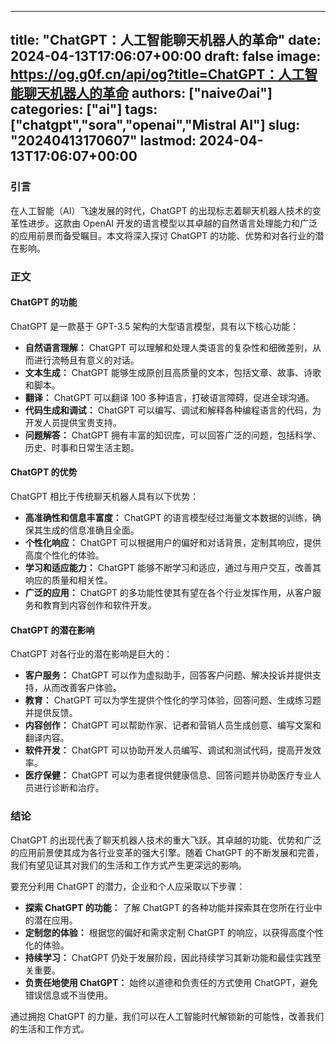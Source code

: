 
---
title: "ChatGPT：人工智能聊天机器人的革命"
date: 2024-04-13T17:06:07+00:00
draft: false
image: https://og.g0f.cn/api/og?title=ChatGPT：人工智能聊天机器人的革命
authors: ["naiveのai"]
categories: ["ai"]
tags: ["chatgpt","sora","openai","Mistral AI"]
slug: "20240413170607"
lastmod: 2024-04-13T17:06:07+00:00
---
### 引言

在人工智能（AI）飞速发展的时代，ChatGPT 的出现标志着聊天机器人技术的变革性进步。这款由 OpenAI 开发的语言模型以其卓越的自然语言处理能力和广泛的应用前景而备受瞩目。本文将深入探讨 ChatGPT 的功能、优势和对各行业的潜在影响。

### 正文

#### ChatGPT 的功能

ChatGPT 是一款基于 GPT-3.5 架构的大型语言模型，具有以下核心功能：

- **自然语言理解：** ChatGPT 可以理解和处理人类语言的复杂性和细微差别，从而进行流畅且有意义的对话。
- **文本生成：** ChatGPT 能够生成原创且高质量的文本，包括文章、故事、诗歌和脚本。
- **翻译：** ChatGPT 可以翻译 100 多种语言，打破语言障碍，促进全球沟通。
- **代码生成和调试：** ChatGPT 可以编写、调试和解释各种编程语言的代码，为开发人员提供宝贵支持。
- **问题解答：** ChatGPT 拥有丰富的知识库，可以回答广泛的问题，包括科学、历史、时事和日常生活主题。

#### ChatGPT 的优势

ChatGPT 相比于传统聊天机器人具有以下优势：

- **高准确性和信息丰富度：** ChatGPT 的语言模型经过海量文本数据的训练，确保其生成的信息准确且全面。
- **个性化响应：** ChatGPT 可以根据用户的偏好和对话背景，定制其响应，提供高度个性化的体验。
- **学习和适应能力：** ChatGPT 能够不断学习和适应，通过与用户交互，改善其响应的质量和相关性。
- **广泛的应用：** ChatGPT 的多功能性使其有望在各个行业发挥作用，从客户服务和教育到内容创作和软件开发。

#### ChatGPT 的潜在影响

ChatGPT 对各行业的潜在影响是巨大的：

- **客户服务：** ChatGPT 可以作为虚拟助手，回答客户问题、解决投诉并提供支持，从而改善客户体验。
- **教育：** ChatGPT 可以为学生提供个性化的学习体验，回答问题、生成练习题并提供反馈。
- **内容创作：** ChatGPT 可以帮助作家、记者和营销人员生成创意、编写文案和翻译内容。
- **软件开发：** ChatGPT 可以协助开发人员编写、调试和测试代码，提高开发效率。
- **医疗保健：** ChatGPT 可以为患者提供健康信息、回答问题并协助医疗专业人员进行诊断和治疗。

### 结论

ChatGPT 的出现代表了聊天机器人技术的重大飞跃。其卓越的功能、优势和广泛的应用前景使其成为各行业变革的强大引擎。随着 ChatGPT 的不断发展和完善，我们有望见证其对我们的生活和工作方式产生更深远的影响。

要充分利用 ChatGPT 的潜力，企业和个人应采取以下步骤：

- **探索 ChatGPT 的功能：** 了解 ChatGPT 的各种功能并探索其在您所在行业中的潜在应用。
- **定制您的体验：** 根据您的偏好和需求定制 ChatGPT 的响应，以获得高度个性化的体验。
- **持续学习：** ChatGPT 仍处于发展阶段，因此持续学习其新功能和最佳实践至关重要。
- **负责任地使用 ChatGPT：** 始终以道德和负责任的方式使用 ChatGPT，避免错误信息或不当使用。

通过拥抱 ChatGPT 的力量，我们可以在人工智能时代解锁新的可能性，改善我们的生活和工作方式。